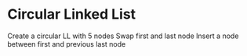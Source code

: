 # Circular Linked List

Create a circular LL with 5 nodes
Swap first and last node
Insert a node between first and previous last node
